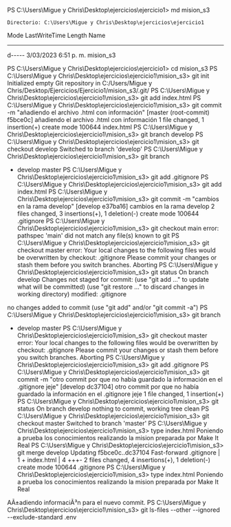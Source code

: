 PS C:\Users\Migue y Chris\Desktop\ejercicios\ejercicio1> md mision_s3


    Directorio: C:\Users\Migue y Chris\Desktop\ejercicios\ejercicio1


Mode                LastWriteTime         Length Name
----                -------------         ------ ----
d-----      3/03/2023  6:51 p. m.                mision_s3


PS C:\Users\Migue y Chris\Desktop\ejercicios\ejercicio1> cd mision_s3
PS C:\Users\Migue y Chris\Desktop\ejercicios\ejercicio1\mision_s3> git init
Initialized empty Git repository in C:/Users/Migue y Chris/Desktop/Ejercicios/Ejercicio1/mision_s3/.git/
PS C:\Users\Migue y Chris\Desktop\ejercicios\ejercicio1\mision_s3> git add index.html
PS C:\Users\Migue y Chris\Desktop\ejercicios\ejercicio1\mision_s3> git commit -m "añadiendo el archivo .html con información"
[master (root-commit) f5bce0c] añadiendo el archivo .html con información
 1 file changed, 1 insertion(+)
 create mode 100644 index.html
PS C:\Users\Migue y Chris\Desktop\ejercicios\ejercicio1\mision_s3> git branch develop
PS C:\Users\Migue y Chris\Desktop\ejercicios\ejercicio1\mision_s3> git checkout develop
Switched to branch 'develop'
PS C:\Users\Migue y Chris\Desktop\ejercicios\ejercicio1\mision_s3> git branch
* develop
  master
PS C:\Users\Migue y Chris\Desktop\ejercicios\ejercicio1\mision_s3> git add .gitignore
PS C:\Users\Migue y Chris\Desktop\ejercicios\ejercicio1\mision_s3> git add index.html
PS C:\Users\Migue y Chris\Desktop\ejercicios\ejercicio1\mision_s3> git commit -m "cambios en la rama develop"
[develop e37ba16] cambios en la rama develop
 2 files changed, 3 insertions(+), 1 deletion(-)
 create mode 100644 .gitignore
PS C:\Users\Migue y Chris\Desktop\ejercicios\ejercicio1\mision_s3> git checkout main
error: pathspec 'main' did not match any file(s) known to git
PS C:\Users\Migue y Chris\Desktop\ejercicios\ejercicio1\mision_s3> git checkout master
error: Your local changes to the following files would be overwritten by checkout:
        .gitignore
Please commit your changes or stash them before you switch branches.
Aborting
PS C:\Users\Migue y Chris\Desktop\ejercicios\ejercicio1\mision_s3> git status
On branch develop
Changes not staged for commit:
  (use "git add <file>..." to update what will be committed)
  (use "git restore <file>..." to discard changes in working directory)
        modified:   .gitignore

no changes added to commit (use "git add" and/or "git commit -a")
PS C:\Users\Migue y Chris\Desktop\ejercicios\ejercicio1\mision_s3> git branch
* develop
  master
PS C:\Users\Migue y Chris\Desktop\ejercicios\ejercicio1\mision_s3> git checkout master
error: Your local changes to the following files would be overwritten by checkout:
        .gitignore
Please commit your changes or stash them before you switch branches.
Aborting
PS C:\Users\Migue y Chris\Desktop\ejercicios\ejercicio1\mision_s3> git add .gitignore
PS C:\Users\Migue y Chris\Desktop\ejercicios\ejercicio1\mision_s3> git commit -m "otro commit por que no había guardado la información en el .gitignore jeje"
[develop dc37104] otro commit por que no había guardado la información en el .gitignore jeje
 1 file changed, 1 insertion(+)
PS C:\Users\Migue y Chris\Desktop\ejercicios\ejercicio1\mision_s3> git status
On branch develop
nothing to commit, working tree clean
PS C:\Users\Migue y Chris\Desktop\ejercicios\ejercicio1\mision_s3> git checkout master
Switched to branch 'master'
PS C:\Users\Migue y Chris\Desktop\ejercicios\ejercicio1\mision_s3> type index.html
Poniendo a prueba los conocimientos realizando la mision preparada por Make It Real
PS C:\Users\Migue y Chris\Desktop\ejercicios\ejercicio1\mision_s3> git merge develop
Updating f5bce0c..dc37104
Fast-forward
 .gitignore | 1 +
 index.html | 4 +++-
 2 files changed, 4 insertions(+), 1 deletion(-)
 create mode 100644 .gitignore
PS C:\Users\Migue y Chris\Desktop\ejercicios\ejercicio1\mision_s3> type index.html
Poniendo a prueba los conocimientos realizando la mision preparada por Make It Real

AÃ±adiendo informaciÃ³n para el nuevo commit.
PS C:\Users\Migue y Chris\Desktop\ejercicios\ejercicio1\mision_s3> git ls-files --other --ignored --exclude-standard
.env